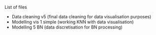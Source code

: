 
List of files
- Data cleaning v5 (final data cleaning for data visualisation purposes)
- Modelling vis 1 simple (working KNN with data visualisation)
- Modelling 5 BN (data discretisation for BN processing)
